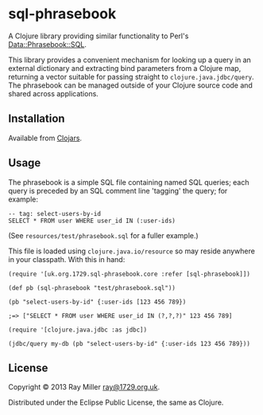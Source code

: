 # sql-phrasebook

A Clojure library providing similar functionality to Perl's
[Data::Phrasebook::SQL](http://search.cpan.org/~barbie/Data-Phrasebook-0.33/lib/Data/Phrasebook/SQL.pm).

This library provides a convenient mechanism for looking up a query in
an external dictionary and extracting bind parameters from a Clojure
map, returning a vector suitable for passing straight to
`clojure.java.jdbc/query`. The phrasebook can be managed outside of your
Clojure source code and shared across applications.

## Installation

Available from [Clojars](https://clojars.org/uk.org.1729/sql-phrasebook).

## Usage

The phrasebook is a simple SQL file containing named SQL queries;
each query is preceded by an SQL comment line 'tagging' the query; for
example:

    -- tag: select-users-by-id
    SELECT * FROM user WHERE user_id IN (:user-ids)

(See `resources/test/phrasebook.sql` for a fuller example.)

This file is loaded using `clojure.java.io/resource` so may reside anywhere
in your classpath. With this in hand:

    (require '[uk.org.1729.sql-phrasebook.core :refer [sql-phrasebook]])

    (def pb (sql-phrasebook "test/phrasebook.sql"))

    (pb "select-users-by-id" {:user-ids [123 456 789})

    ;=> ["SELECT * FROM user WHERE user_id IN (?,?,?)" 123 456 789]

    (require '[clojure.java.jdbc :as jdbc])

    (jdbc/query my-db (pb "select-users-by-id" {:user-ids 123 456 789}))

## License

Copyright © 2013 Ray Miller <ray@1729.org.uk>.

Distributed under the Eclipse Public License, the same as Clojure.

